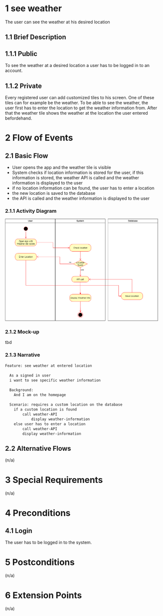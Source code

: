 # 1 see weather

The user can see the weather at his desired location

## 1.1 Brief Description

## 1.1.1 Public

To see the weather at a desired location a user has to be logged in to an account.

## 1.1.2 Private

Every registered user can add customized tiles to his screen. One of these tiles can for example be the weather. To be able to see the weather, the user first has to enter the location to get the weather information from. After that the weather tile shows the weather at the location the user entered befordehand.

# 2 Flow of Events

## 2.1 Basic Flow

- User opens the app and the weather tile is visible
- System checks if location information is stored for the user, if this information is stored, the weather API is called and the weather information is displayed to the user
- if no location information can be found, the user has to enter a location
- the new location is saved to the database
- the API is called and the weather information is displayed to the user

### 2.1.1 Activity Diagram

![Organization Application Activity Diagram](../activityDiagram/ActivityDiagram-DisplayWeatherInfo.drawio.png)

### 2.1.2 Mock-up

tbd

<!--
![Create Operation Form Wireframe](../Pictures/Wireframes/CreateOperation.png)
-->

### 2.1.3 Narrative

```gherkin
Feature: see weather at entered location

  As a signed in user
  i want to see specific weather information

  Background:
    And I am on the homepage

  Scenario: requires a custom location on the database
    if a custom location is found
        call weather-API
            display weather-information
    else user has to enter a location
        call weather-API
        display weather-information
```

## 2.2 Alternative Flows

(n/a)

# 3 Special Requirements

(n/a)

# 4 Preconditions

## 4.1 Login

The user has to be logged in to the system.

# 5 Postconditions

(n/a)

# 6 Extension Points

(n/a)
